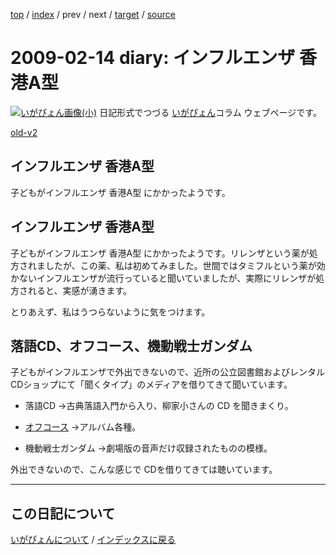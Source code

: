 [top](https://igapyon.github.io/diary/) 
 / [index](https://igapyon.github.io/diary/2009/index.html) 
 / prev 
 / next 
 / [target](https://igapyon.github.io/diary/2009/ig090214.html) 
 / [source](https://github.com/igapyon/diary/blob/gh-pages/2009/ig090214.html.src.md) 

2009-02-14 diary: インフルエンザ 香港A型
=====================================================================================================
[![いがぴょん画像(小)](https://igapyon.github.io/diary/images/iga200306s.jpg "いがぴょん")](https://igapyon.github.io/diary/memo/memoigapyon.html) 日記形式でつづる [いがぴょん](https://igapyon.github.io/diary/memo/memoigapyon.html)コラム ウェブページです。

[old-v2](ig090214-orig.html)

## インフルエンザ 香港A型

子どもがインフルエンザ 香港A型 にかかったようです。


## インフルエンザ 香港A型

子どもがインフルエンザ 香港A型 にかかったようです。リレンザという薬が処方されましたが、この薬、私は初めてみました。世間ではタミフルという薬が効かないインフルエンザが流行っていると聞いていましたが、実際にリレンザが処方されると、実感が湧きます。

とりあえず、私はうつらないように気をつけます。

## 落語CD、オフコース、機動戦士ガンダム

子どもがインフルエンザで外出できないので、近所の公立図書館およびレンタルCDショップにて「聞くタイプ」のメディアを借りてきて聞いています。

* 落語CD
  →古典落語入門から入り、柳家小さんの CD を聞きまくり。
  
* [オフコース](http://www.emimusic.jp/offcourse/)
  →アルバム各種。
  
* 機動戦士ガンダム
  →劇場版の音声だけ収録されたものの模様。

外出できないので、こんな感じで CDを借りてきては聴いています。


----------------------------------------------------------------------------------------------------

## この日記について
[いがぴょんについて](https://igapyon.github.io/diary/memo/memoigapyon.html) / [インデックスに戻る](https://igapyon.github.io/diary/idxall.html)
